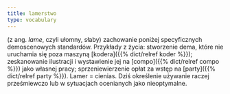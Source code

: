 ```yaml
---
title: lamerstwo
type: vocabulary
---
```


 (z ang. *lame*, czyli ułomny, słaby) zachowanie poniżej specyficznych demoscenowych standardów. Przykłady z życia: stworzenie dema, które nie uruchamia się poza maszyną [kodera]({{% dict/relref koder %}}); zeskanowanie ilustracji i wystawienie jej na [compo]({{% dict/relref compo %}}) jako własnej pracy; sprzeniewierzenie opłat za wstęp na [party]({{% dict/relref party %}}). Lamer = cienias. Dziś określenie używanie raczej prześmiewczo lub w sytuacjach ocenianych jako nieoptymalne.
